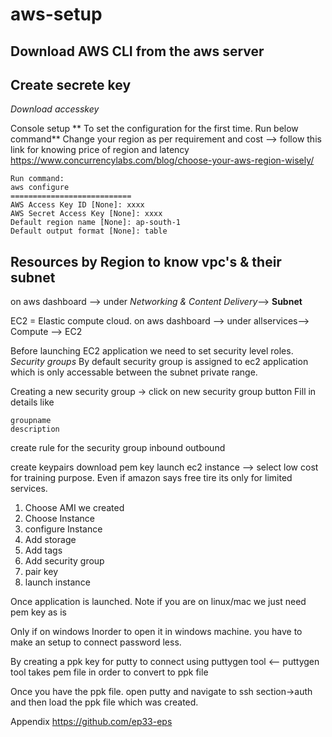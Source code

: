 # aws-setup
## Download AWS CLI from the aws server
## Create secrete key
  *Download accesskey*

Console setup
** To set the configuration for the first time. Run below command**
Change your region as per requirement and cost --> follow this link for knowing price of region and latency 
https://www.concurrencylabs.com/blog/choose-your-aws-region-wisely/

```
Run command: 
aws configure
===========================
AWS Access Key ID [None]: xxxx
AWS Secret Access Key [None]: xxxx
Default region name [None]: ap-south-1
Default output format [None]: table
```
Resources by Region to know vpc's & their subnet
-----------
on aws dashboard --> under *Networking & Content Delivery*--> **Subnet**  


EC2 = Elastic compute cloud.
on aws dashboard --> under allservices--> Compute --> EC2


Before launching EC2 application we need to set security level roles.
*Security groups*
By default security group is assigned to ec2 application which is only accessable between the subnet private range.


Creating a new security group
-> click on new security group button
Fill in details like
```
groupname
description
```
create rule for the security group
inbound 
outbound 

create keypairs
download pem key
launch ec2 instance --> select low cost for training purpose. Even if amazon says free tire its only for limited services.

1. Choose AMI we created
2. Choose Instance
3. configure Instance
4. Add storage
5. Add tags
6. Add security group
7. pair key 
8. launch instance

Once application is launched.
Note if you are on linux/mac we just need pem key as is

Only if on windows
Inorder to open it in windows machine. you have to make an setup to connect password less.  

By creating a ppk key for putty to connect using puttygen tool <-- puttygen tool takes pem file in order to convert to ppk file

Once you have the ppk file. open putty and navigate to ssh section->auth and then load the ppk file which was created.



Appendix
https://github.com/ep33-eps







